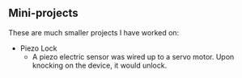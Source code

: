 ## Mini-projects

These are much smaller projects I have worked on:
- Piezo Lock
  - A piezo electric sensor was wired up to a servo motor. Upon knocking on the device, it would unlock.
